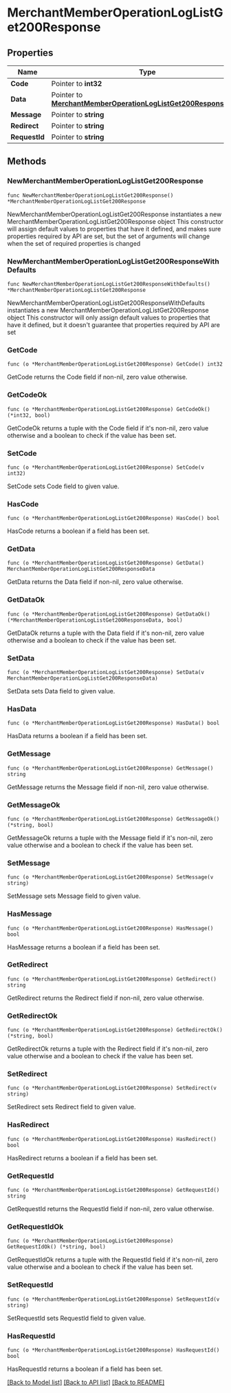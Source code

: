 # MerchantMemberOperationLogListGet200Response

## Properties

Name | Type | Description | Notes
------------ | ------------- | ------------- | -------------
**Code** | Pointer to **int32** |  | [optional] 
**Data** | Pointer to [**MerchantMemberOperationLogListGet200ResponseData**](MerchantMemberOperationLogListGet200ResponseData.md) |  | [optional] 
**Message** | Pointer to **string** |  | [optional] 
**Redirect** | Pointer to **string** |  | [optional] 
**RequestId** | Pointer to **string** |  | [optional] 

## Methods

### NewMerchantMemberOperationLogListGet200Response

`func NewMerchantMemberOperationLogListGet200Response() *MerchantMemberOperationLogListGet200Response`

NewMerchantMemberOperationLogListGet200Response instantiates a new MerchantMemberOperationLogListGet200Response object
This constructor will assign default values to properties that have it defined,
and makes sure properties required by API are set, but the set of arguments
will change when the set of required properties is changed

### NewMerchantMemberOperationLogListGet200ResponseWithDefaults

`func NewMerchantMemberOperationLogListGet200ResponseWithDefaults() *MerchantMemberOperationLogListGet200Response`

NewMerchantMemberOperationLogListGet200ResponseWithDefaults instantiates a new MerchantMemberOperationLogListGet200Response object
This constructor will only assign default values to properties that have it defined,
but it doesn't guarantee that properties required by API are set

### GetCode

`func (o *MerchantMemberOperationLogListGet200Response) GetCode() int32`

GetCode returns the Code field if non-nil, zero value otherwise.

### GetCodeOk

`func (o *MerchantMemberOperationLogListGet200Response) GetCodeOk() (*int32, bool)`

GetCodeOk returns a tuple with the Code field if it's non-nil, zero value otherwise
and a boolean to check if the value has been set.

### SetCode

`func (o *MerchantMemberOperationLogListGet200Response) SetCode(v int32)`

SetCode sets Code field to given value.

### HasCode

`func (o *MerchantMemberOperationLogListGet200Response) HasCode() bool`

HasCode returns a boolean if a field has been set.

### GetData

`func (o *MerchantMemberOperationLogListGet200Response) GetData() MerchantMemberOperationLogListGet200ResponseData`

GetData returns the Data field if non-nil, zero value otherwise.

### GetDataOk

`func (o *MerchantMemberOperationLogListGet200Response) GetDataOk() (*MerchantMemberOperationLogListGet200ResponseData, bool)`

GetDataOk returns a tuple with the Data field if it's non-nil, zero value otherwise
and a boolean to check if the value has been set.

### SetData

`func (o *MerchantMemberOperationLogListGet200Response) SetData(v MerchantMemberOperationLogListGet200ResponseData)`

SetData sets Data field to given value.

### HasData

`func (o *MerchantMemberOperationLogListGet200Response) HasData() bool`

HasData returns a boolean if a field has been set.

### GetMessage

`func (o *MerchantMemberOperationLogListGet200Response) GetMessage() string`

GetMessage returns the Message field if non-nil, zero value otherwise.

### GetMessageOk

`func (o *MerchantMemberOperationLogListGet200Response) GetMessageOk() (*string, bool)`

GetMessageOk returns a tuple with the Message field if it's non-nil, zero value otherwise
and a boolean to check if the value has been set.

### SetMessage

`func (o *MerchantMemberOperationLogListGet200Response) SetMessage(v string)`

SetMessage sets Message field to given value.

### HasMessage

`func (o *MerchantMemberOperationLogListGet200Response) HasMessage() bool`

HasMessage returns a boolean if a field has been set.

### GetRedirect

`func (o *MerchantMemberOperationLogListGet200Response) GetRedirect() string`

GetRedirect returns the Redirect field if non-nil, zero value otherwise.

### GetRedirectOk

`func (o *MerchantMemberOperationLogListGet200Response) GetRedirectOk() (*string, bool)`

GetRedirectOk returns a tuple with the Redirect field if it's non-nil, zero value otherwise
and a boolean to check if the value has been set.

### SetRedirect

`func (o *MerchantMemberOperationLogListGet200Response) SetRedirect(v string)`

SetRedirect sets Redirect field to given value.

### HasRedirect

`func (o *MerchantMemberOperationLogListGet200Response) HasRedirect() bool`

HasRedirect returns a boolean if a field has been set.

### GetRequestId

`func (o *MerchantMemberOperationLogListGet200Response) GetRequestId() string`

GetRequestId returns the RequestId field if non-nil, zero value otherwise.

### GetRequestIdOk

`func (o *MerchantMemberOperationLogListGet200Response) GetRequestIdOk() (*string, bool)`

GetRequestIdOk returns a tuple with the RequestId field if it's non-nil, zero value otherwise
and a boolean to check if the value has been set.

### SetRequestId

`func (o *MerchantMemberOperationLogListGet200Response) SetRequestId(v string)`

SetRequestId sets RequestId field to given value.

### HasRequestId

`func (o *MerchantMemberOperationLogListGet200Response) HasRequestId() bool`

HasRequestId returns a boolean if a field has been set.


[[Back to Model list]](../README.md#documentation-for-models) [[Back to API list]](../README.md#documentation-for-api-endpoints) [[Back to README]](../README.md)


